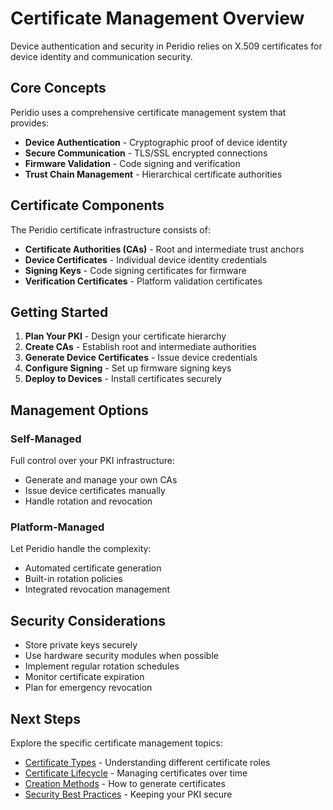 # Certificate Management Overview

Device authentication and security in Peridio relies on X.509 certificates for device identity and communication security.

## Core Concepts

Peridio uses a comprehensive certificate management system that provides:
- **Device Authentication** - Cryptographic proof of device identity
- **Secure Communication** - TLS/SSL encrypted connections
- **Firmware Validation** - Code signing and verification
- **Trust Chain Management** - Hierarchical certificate authorities

## Certificate Components

The Peridio certificate infrastructure consists of:
- **Certificate Authorities (CAs)** - Root and intermediate trust anchors
- **Device Certificates** - Individual device identity credentials
- **Signing Keys** - Code signing certificates for firmware
- **Verification Certificates** - Platform validation certificates

## Getting Started

1. **Plan Your PKI** - Design your certificate hierarchy
2. **Create CAs** - Establish root and intermediate authorities
3. **Generate Device Certificates** - Issue device credentials
4. **Configure Signing** - Set up firmware signing keys
5. **Deploy to Devices** - Install certificates securely

## Management Options

### Self-Managed
Full control over your PKI infrastructure:
- Generate and manage your own CAs
- Issue device certificates manually
- Handle rotation and revocation

### Platform-Managed
Let Peridio handle the complexity:
- Automated certificate generation
- Built-in rotation policies
- Integrated revocation management

## Security Considerations

- Store private keys securely
- Use hardware security modules when possible
- Implement regular rotation schedules
- Monitor certificate expiration
- Plan for emergency revocation

## Next Steps

Explore the specific certificate management topics:
- [Certificate Types](./certificate-types) - Understanding different certificate roles
- [Certificate Lifecycle](./certificate-lifecycle) - Managing certificates over time
- [Creation Methods](./creation-methods) - How to generate certificates
- [Security Best Practices](./security-best-practices) - Keeping your PKI secure